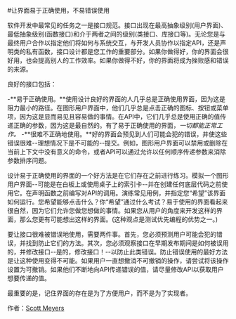 #让界面易于正确使用，不易错误使用

软件开发中最常见的任务之一是接口规范。接口出现在最高抽象级别(用户界面)、最低抽象级别(函数接口)和介于两者之间的级别(类接口、库接口等)。无论您是与最终用户合作以指定他们将如何与系统交互，与开发人员协作以指定API，还是声明类的私有函数，接口设计都是您工作的重要部分。如果你做得好，你的界面会很好用，也会提高别人的工作效率。如果你做得不好，你的界面将成为挫败感和错误的来源。

良好的接口包括：

-**易于正确使用。**使用设计良好的界面的人几乎总是正确使用界面，因为这是阻力最小的路径。在图形用户界面中，他们几乎总是点击正确的图标、按钮或菜单项，因为这是显而易见且容易做的事情。在API中，它们几乎总是使用正确的值传递正确的参数，因为这是最自然的。有了易于正确使用的界面，*一切都能正常工作。*
-**很难不正确地使用。**好的界面会预见到人们可能会犯的错误，并使这些错误很难--理想情况下是不可能的--提交。例如，图形用户界面可以禁用或删除在当前上下文中没有意义的命令，或者API可以通过允许以任何顺序传递参数来消除参数排序问题。

设计易于正确使用的界面的一个好方法是在它们存在之前进行练习。模拟一个图形用户界面--可能是在白板上或使用桌子上的索引卡--并在创建任何底层代码之前使用它。在声明函数之前编写对API的调用。演练常见用例，并指定您“希望”该界面如何运行。您希望能够点击什么？你“希望”通过什么考试？易于使用的界面看起来很自然，因为它们允许您做您想做的事情。如果您从用户的角度来开发这样的界面，那么您更有可能想出这样的界面。(这种观点是测试优先编程的优势之一。)

要让接口很难被错误地使用，需要两件事。首先，您必须预测用户可能会犯的错误，并找到防止它们的方法。其次，您必须观察接口在早期发布期间是如何被误用的，并修改接口--是的，修改接口！--以防止此类错误。防止错误使用的最好方法是让这种使用变得不可能。如果用户一直想撤消不可撤销的操作，请尝试将该操作设置为可撤销。如果他们不断地向API传递错误的值，请尽量修改API以获取用户想要传递的值。

最重要的是，记住界面的存在是为了方便用户，而不是为了实现者。

作者：[Scott Meyers](http://programmer.97things.oreilly.com/wiki/index.php/Scott_Meyers)